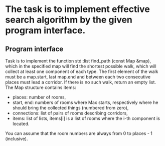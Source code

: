 # The task is to implement effective search algorithm by the given program interface.

## Program interface

Task is to implement the function std::list<Place> find_path (const Map &map), which 
in the specified map will find the shortest possible walk, which will collect at least 
one component of each type. The first element of the walk must be a map.start, last 
map.end and between each two consecutive places must lead a corridor. If there is no 
such walk, return an empty list. The Map structure contains items:

- places: number of rooms,
- start, end: numbers of rooms where Max starts, respectively where he should bring the collected things (numbered from zero),
- connections: list of pairs of rooms describing corridors,
- items: list of lists, items[i] is a list of rooms where the i-th component is located.

You can assume that the room numbers are always from 0 to places - 1 (inclusive).
